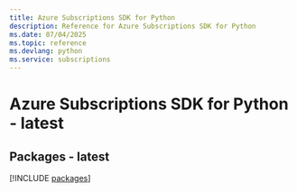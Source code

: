 ```yaml
---
title: Azure Subscriptions SDK for Python
description: Reference for Azure Subscriptions SDK for Python
ms.date: 07/04/2025
ms.topic: reference
ms.devlang: python
ms.service: subscriptions
---
```

# Azure Subscriptions SDK for Python - latest
## Packages - latest
[!INCLUDE [packages](subscriptions-index.md)]